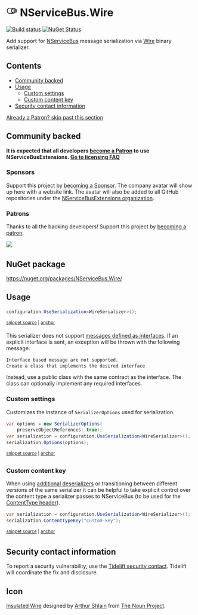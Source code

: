 <!--
GENERATED FILE - DO NOT EDIT
This file was generated by [MarkdownSnippets](https://github.com/SimonCropp/MarkdownSnippets).
Source File: /readme.source.md
To change this file edit the source file and then run MarkdownSnippets.
-->

# <img src="/src/icon.png" height="30px"> NServiceBus.Wire

[![Build status](https://ci.appveyor.com/api/projects/status/sjv1mlf4s3iv6iba/branch/master?svg=true)](https://ci.appveyor.com/project/SimonCropp/nservicebus-wire)
[![NuGet Status](https://img.shields.io/nuget/v/NServiceBus.Wire.svg)](https://www.nuget.org/packages/NServiceBus.Wire/)

Add support for [NServiceBus](https://particular.net/nservicebus) message serialization via [Wire](https://github.com/rogeralsing/Wire) binary serializer.

<!-- toc -->
## Contents

  * [Community backed](#community-backed)
  * [Usage](#usage)
    * [Custom settings](#custom-settings)
    * [Custom content key](#custom-content-key)
  * [Security contact information](#security-contact-information)<!-- endtoc -->

<!--- StartOpenCollectiveBackers -->

[Already a Patron? skip past this section](#endofbacking)


## Community backed

**It is expected that all developers [become a Patron](https://opencollective.com/nservicebusextensions/contribute/patron-6976) to use NServiceBusExtensions. [Go to licensing FAQ](https://github.com/NServiceBusExtensions/Home/#licensingpatron-faq)**


### Sponsors

Support this project by [becoming a Sponsor](https://opencollective.com/nservicebusextensions/contribute/sponsor-6972). The company avatar will show up here with a website link. The avatar will also be added to all GitHub repositories under the [NServiceBusExtensions organization](https://github.com/NServiceBusExtensions).


### Patrons

Thanks to all the backing developers! Support this project by [becoming a patron](https://opencollective.com/nservicebusextensions/contribute/patron-6976).

<img src="https://opencollective.com/nservicebusextensions/tiers/patron.svg?width=890&avatarHeight=60&button=false">

<a href="#" id="endofbacking"></a>

<!--- EndOpenCollectiveBackers -->


## NuGet package

https://nuget.org/packages/NServiceBus.Wire/


## Usage

<!-- snippet: WireSerialization -->
<a id='snippet-wireserialization'/></a>
```cs
configuration.UseSerialization<WireSerializer>();
```
<sup><a href='/src/Tests/Snippets/Usage.cs#L9-L13' title='File snippet `wireserialization` was extracted from'>snippet source</a> | <a href='#snippet-wireserialization' title='Navigate to start of snippet `wireserialization`'>anchor</a></sup>
<!-- endsnippet -->

This serializer does not support [messages defined as interfaces](https://docs.particular.net/nservicebus/messaging/messages-as-interfaces). If an explicit interface is sent, an exception will be thrown with the following message:

```
Interface based message are not supported.
Create a class that implements the desired interface
```

Instead, use a public class with the same contract as the interface. The class can optionally implement any required interfaces.


### Custom settings

Customizes the instance of `SerializerOptions` used for serialization.

<!-- snippet: WireCustomSettings -->
<a id='snippet-wirecustomsettings'/></a>
```cs
var options = new SerializerOptions(
    preserveObjectReferences: true);
var serialization = configuration.UseSerialization<WireSerializer>();
serialization.Options(options);
```
<sup><a href='/src/Tests/Snippets/Usage.cs#L18-L25' title='File snippet `wirecustomsettings` was extracted from'>snippet source</a> | <a href='#snippet-wirecustomsettings' title='Navigate to start of snippet `wirecustomsettings`'>anchor</a></sup>
<!-- endsnippet -->


### Custom content key

When using [additional deserializers](https://docs.particular.net/nservicebus/serialization/#specifying-additional-deserializers) or transitioning between different versions of the same serializer it can be helpful to take explicit control over the content type a serializer passes to NServiceBus (to be used for the [ContentType header](https://docs.particular.net/nservicebus/messaging/headers#serialization-headers-nservicebus-contenttype)).

<!-- snippet: WireContentTypeKey -->
<a id='snippet-wirecontenttypekey'/></a>
```cs
var serialization = configuration.UseSerialization<WireSerializer>();
serialization.ContentTypeKey("custom-key");
```
<sup><a href='/src/Tests/Snippets/Usage.cs#L30-L35' title='File snippet `wirecontenttypekey` was extracted from'>snippet source</a> | <a href='#snippet-wirecontenttypekey' title='Navigate to start of snippet `wirecontenttypekey`'>anchor</a></sup>
<!-- endsnippet -->


## Security contact information

To report a security vulnerability, use the [Tidelift security contact](https://tidelift.com/security). Tidelift will coordinate the fix and disclosure.


## Icon

[Insulated Wire](https://thenounproject.com/term/insulated-wire/116162) designed by [Arthur Shlain](https://thenounproject.com/ArtZ91/) from [The Noun Project](https://thenounproject.com).
